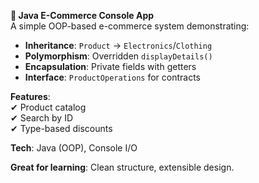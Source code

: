   **📌 Java E-Commerce Console App**  
A simple OOP-based e-commerce system demonstrating:  
- **Inheritance**: `Product` → `Electronics`/`Clothing`  
- **Polymorphism**: Overridden `displayDetails()`  
- **Encapsulation**: Private fields with getters  
- **Interface**: `ProductOperations` for contracts  

**Features**:  
✔ Product catalog  
✔ Search by ID  
✔ Type-based discounts  

**Tech**: Java (OOP), Console I/O  

**Great for learning**: Clean structure, extensible design.  


